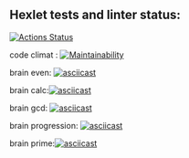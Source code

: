 ## Hexlet tests and linter status:
[![Actions Status](https://github.com/probably-kit/backend-project-lvl1/workflows/hexlet-check/badge.svg)](https://github.com/probably-kit/backend-project-lvl1/actions)

code climat : [![Maintainability](https://api.codeclimate.com/v1/badges/f4f8972335adf798d07e/maintainability)](https://codeclimate.com/github/probably-kit/backend-project-lvl1/maintainability)

brain even: [![asciicast](https://asciinema.org/a/451438.svg)](https://asciinema.org/a/451438)

brain calc:[![asciicast](https://asciinema.org/a/451441.svg)](https://asciinema.org/a/451441)

brain gcd: [![asciicast](https://asciinema.org/a/rdlHvqqusUj58CNf2Dk9MZYMy.svg)](https://asciinema.org/a/rdlHvqqusUj58CNf2Dk9MZYMy)

brain progression: [![asciicast](https://asciinema.org/a/2GmuSYkuhuM1FWS2Nz89XRZQ9.svg)](https://asciinema.org/a/2GmuSYkuhuM1FWS2Nz89XRZQ9)

brain prime:[![asciicast](https://asciinema.org/a/bnyWkVlzu2CXURZmYB61Zscw6.svg)](https://asciinema.org/a/bnyWkVlzu2CXURZmYB61Zscw6)
